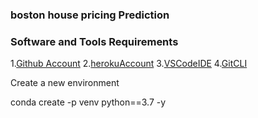 ### boston house pricing Prediction

### Software and Tools Requirements

1.[Github Account](hhtp://github.com)
2.[herokuAccount](http://heroku.com)
3.[VSCodeIDE](https://code.visualstudio.com/)
4.[GitCLI](https://git-scm.com/downloads)


Create a new environment

conda  create -p venv python==3.7 -y
